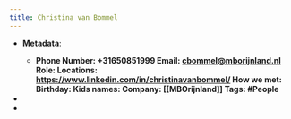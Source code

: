 ```yaml
---
title: Christina van Bommel
---
```


- **Metadata**:
	 - **Phone Number: +31650851999
Email: [cbommel@mborijnland.nl](mailt:cbommel@mborijnland.nl)
Role:
Locations: https://www.linkedin.com/in/christinavanbommel/
How we met:
Birthday:
Kids names:
Company: [[MBOrijnland]]
Tags: #People**

- 

- 

